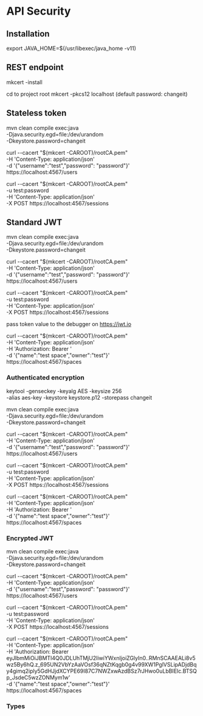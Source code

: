 # API Security

## Installation
export JAVA_HOME=$(/usr/libexec/java_home -v11)

## REST endpoint
mkcert -install

cd to project root
mkcert -pkcs12 localhost
(default password: changeit)

## Stateless token
mvn clean compile exec:java \
-Djava.security.egd=file:/dev/urandom \
-Dkeystore.password=changeit

curl --cacert "$(mkcert -CAROOT)/rootCA.pem" \
-H 'Content-Type: application/json' \
-d '{"username":"test","password": "password"}' \
https://localhost:4567/users

curl --cacert "$(mkcert -CAROOT)/rootCA.pem" \
-u test:password \
-H 'Content-Type: application/json' \
-X POST https://localhost:4567/sessions

## Standard JWT
mvn clean compile exec:java \
-Djava.security.egd=file:/dev/urandom \
-Dkeystore.password=changeit

curl --cacert "$(mkcert -CAROOT)/rootCA.pem" \
-H 'Content-Type: application/json' \
-d '{"username":"test","password": "password"}' \
https://localhost:4567/users

curl --cacert "$(mkcert -CAROOT)/rootCA.pem" \
-u test:password \
-H 'Content-Type: application/json' \
-X POST https://localhost:4567/sessions

pass token value to the debugger on https://jwt.io

curl --cacert "$(mkcert -CAROOT)/rootCA.pem" \
-H 'Content-Type: application/json' \
-H 'Authorization: Bearer <token>' \
-d '{"name":"test space","owner":"test"}' \
https://localhost:4567/spaces

### Authenticated encryption
keytool -genseckey -keyalg AES -keysize 256 \
-alias aes-key -keystore keystore.p12 -storepass changeit

mvn clean compile exec:java \
-Djava.security.egd=file:/dev/urandom \
-Dkeystore.password=changeit

curl --cacert "$(mkcert -CAROOT)/rootCA.pem" \
-H 'Content-Type: application/json' \
-d '{"username":"test","password": "password"}' \
https://localhost:4567/users

curl --cacert "$(mkcert -CAROOT)/rootCA.pem" \
-u test:password \
-H 'Content-Type: application/json' \
-X POST https://localhost:4567/sessions

curl --cacert "$(mkcert -CAROOT)/rootCA.pem" \
-H 'Content-Type: application/json' \
-H 'Authorization: Bearer <token>' \
-d '{"name":"test space","owner":"test"}' \
https://localhost:4567/spaces

### Encrypted JWT
mvn clean compile exec:java \
-Djava.security.egd=file:/dev/urandom \
-Dkeystore.password=changeit

curl --cacert "$(mkcert -CAROOT)/rootCA.pem" \
-H 'Content-Type: application/json' \
-d '{"username":"test","password": "password"}' \
https://localhost:4567/users

curl --cacert "$(mkcert -CAROOT)/rootCA.pem" \
-u test:password \
-H 'Content-Type: application/json' \
-X POST https://localhost:4567/sessions

curl --cacert "$(mkcert -CAROOT)/rootCA.pem" \
-H 'Content-Type: application/json' \
-H 'Authorization: Bearer eyJlbmMiOiJBMTI4Q0JDLUhTMjU2IiwiYWxnIjoiZGlyIn0..RMnSCAAEALi8v5wz5By6hQ.z_695UN2VbYzAaVOsf36qNZtKqgb0g4v99XW1PglVSLipADjdBqy4gimq2iply5GdHJjdXCYPE69I87C7NWZxwAzdBSz7rJHwo0uLbBIElc.BTSQp_JsdeC5wzZONMym1w' \
-d '{"name":"test space","owner":"test"}' \
https://localhost:4567/spaces

### Types



